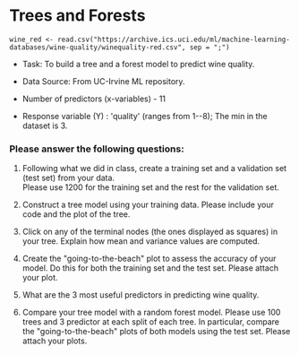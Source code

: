 # Trees and Forests

``wine_red <- read.csv("https://archive.ics.uci.edu/ml/machine-learning-databases/wine-quality/winequality-red.csv",
sep = ";")``

- Task: To build a tree and a forest model to predict wine quality.

- Data Source: From UC-Irvine ML repository. 

- Number of predictors (x-variables) - 11

- Response variable (Y) : 'quality' (ranges from 1--8); The min in the dataset is 3.


### Please answer the following questions:


1. Following what we did in class, create a training set and a validation set (test set) from your data.  
Please use 1200 for the training set and the rest for the validation set.




2. Construct a tree model using your training data.  Please include your code and the plot of the tree.




3. Click on any of the terminal nodes (the ones displayed as squares) in your tree.  Explain how mean and variance values are computed.



4. Create the "going-to-the-beach" plot to assess the accuracy of your model.  Do this for both the training set and the test set. Please attach your plot.


5. What are the 3 most useful predictors in predicting wine quality.




6. Compare your tree model with a random forest model. Please use 100 trees and 3 predictor at each split of each tree.  In particular, compare the  "going-to-the-beach" plots of both models using the test set.  Please attach your plots.




